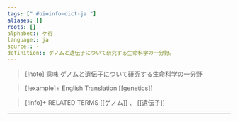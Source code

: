 ```yaml
---
tags: [" #bioinfo-dict-ja "]
aliases: []
roots: []
alphabet:: ケ行
language:: ja
source:: -
definition:: ゲノムと遺伝子について研究する生命科学の一分野。
---
```

>[!note] 意味
>ゲノムと遺伝子について研究する生命科学の一分野
>

>[!example]+ English Translation 
[[genetics]] 

>[!info]+ RELATED TERMS
> [[ゲノム]] 、 [[遺伝子]]

---